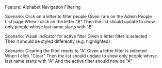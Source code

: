 Feature: Alphabet Navigation Filtering

  Scenario: Click on a letter to filter people
    Given I am on the Admin People List page
    When I click on the letter "B"
    Then the list should update to show only people whose last name starts with "B"

  Scenario: Visual indicator for active filter
    Given a letter filter is selected
    Then it should be styled differently (e.g. highlighted)

  Scenario: Clearing the filter resets to "A"
    Given a letter filter is selected
    When I click "Clear"
    Then the list should update to show only people whose last name starts with "A"
    And the active filter should now be "A"
